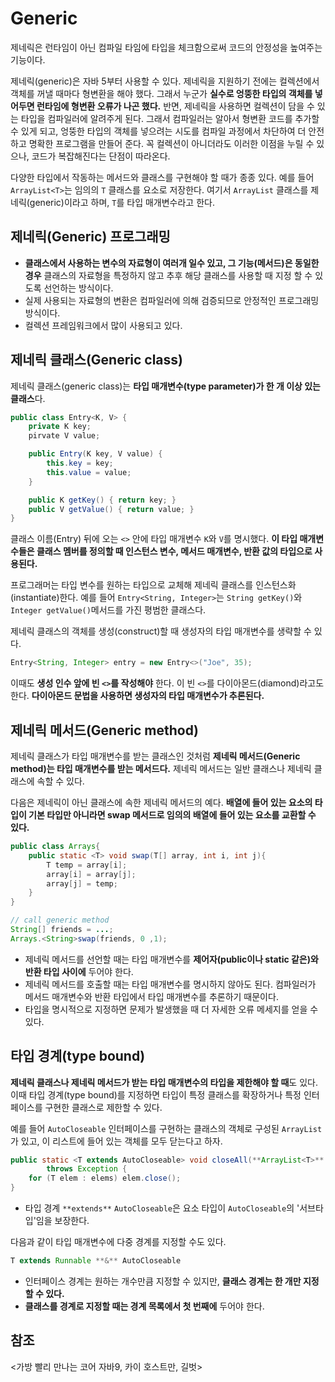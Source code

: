 # Generic

제네릭은 런타임이 아닌 컴파일 타임에 타입을 체크함으로써 코드의 안정성을 높여주는 기능이다.

제네릭(generic)은 자바 5부터 사용할 수 있다. 제네릭을 지원하기 전에는 컬렉션에서 객체를 꺼낼 때마다 형변환을 해야 했다. 그래서 누군가 **실수로 엉뚱한 타입의 객체를 넣어두면 런타임에 형변환 오류가 나곤 했다.** 반면, 제네릭을 사용하면 컬렉션이 담을 수 있는 타입을 컴파일러에 알려주게 된다. 그래서 컴파일러는 알아서 형변환 코드를 추가할 수 있게 되고, 엉뚱한 타입의 객체를 넣으려는 시도를 컴파일 과정에서 차단하여 더 안전하고 명확한 프로그램을 만들어 준다. 꼭 컬렉션이 아니더라도 이러한 이점을 누릴 수 있으나, 코드가 복잡해진다는 단점이 따라온다.

다양한 타입에서 작동하는 메서드와 클래스를 구현해야 할 때가 종종 있다. 예를 들어 `ArrayList<T>`는 임의의 `T` 클래스를 요소로 저장한다. 여기서 `ArrayList` 클래스를 제네릭(generic)이라고 하며, `T`를 타입 매개변수라고 한다.

## 제네릭(Generic) 프로그래밍

- **클래스에서 사용하는 변수의 자료형이 여러개 일수 있고, 그 기능(메서드)은 동일한 경우** 클래스의 자료형을 특정하지 않고 추후 해당 클래스를 사용할 때 지정 할 수 있도록 선언하는 방식이다.
- 실제 사용되는 자료형의 변환은 컴파일러에 의해 검증되므로 안정적인 프로그래밍 방식이다.
- 컬렉션 프레임워크에서 많이 사용되고 있다.

## 제네릭 클래스(Generic class)

제네릭 클래스(generic class)는 **타입 매개변수(type parameter)가 한 개 이상 있는 클래스**다.

```java
public class Entry<K, V> {
    private K key;
    pirvate V value;

    public Entry(K key, V value) {
        this.key = key;
        this.value = value;
    }

    public K getKey() { return key; }
    public V getValue() { return value; }
}
```

클래스 이름(Entry) 뒤에 오는 `<>` 안에 타입 매개변수 `K`와 `V`를 명시했다. **이 타입 매개변수들은 클래스 멤버를 정의할 때 인스턴스 변수, 메서드 매개변수, 반환 값의 타입으로 사용된다.**

프로그래머는 타입 변수를 원하는 타입으로 교체해 제네릭 클래스를 인스턴스화(instantiate)한다. 예를 들어 `Entry<String, Integer>`는 `String getKey()`와 `Integer getValue()`메서드를 가진 평범한 클래스다.

제네릭 클래스의 객체를 생성(construct)할 때 생성자의 타입 매개변수를 생략할 수 있다.

```java
Entry<String, Integer> entry = new Entry<>("Joe", 35);
```

이때도 **생성 인수 앞에 빈 `<>`를 작성해야** 한다. 이 빈 `<>`를 다이아몬드(diamond)라고도 한다. **다이아몬드 문법을 사용하면 생성자의 타입 매개변수가 추론된다.**

## 제네릭 메서드(Generic method)

제네릭 클래스가 타입 매개변수를 받는 클래스인 것처럼 **제네릭 메서드(Generic method)는 타입 매개변수를 받는 메서드다.** 제네릭 메서드는 일반 클래스나 제네릭 클래스에 속할 수 있다. 

다음은 제네릭이 아닌 클래스에 속한 제네릭 메서드의 예다. **배열에 들어 있는 요소의 타입이 기본 타입만 아니라면 swap 메서드로 임의의 배열에 들어 있는 요소를 교환할 수 있다.**

```java
public class Arrays{
    public static <T> void swap(T[] array, int i, int j){
        T temp = array[i];
        array[i] = array[j];
        array[j] = temp;
    }
}

// call generic method
String[] friends = ...;
Arrays.<String>swap(friends, 0 ,1);
```

- 제네릭 메서드를 선언할 때는 타입 매개변수를 **제어자(public이나 static 같은)와 반환 타입 사이에** 두어야 한다.
- 제네릭 메서드를 호출할 때는 타입 매개변수를 명시하지 않아도 된다. 컴파일러가 메서드 매개변수와 반환 타입에서 타입 매개변수를 추론하기 때문이다.
- 타입을 명시적으로 지정하면 문제가 발생했을 때 더 자세한 오류 메세지를 얻을 수 있다.

## 타입 경계(type bound)

**제네릭 클래스나 제네릭 메서드가 받는 타입 매개변수의 타입을 제한해야 할 때**도 있다. 이때 타입 경계(type bound)를 지정하면 타입이 특정 클래스를 확장하거나 특정 인터페이스를 구현한 클래스로 제한할 수 있다.

예를 들어 `AutoCloseable` 인터페이스를 구현하는 클래스의 객체로 구성된 `ArrayList`가 있고, 이 리스트에 들어 있는 객체를 모두 닫는다고 하자.

```java
public static <T extends AutoCloseable> void closeAll(**ArrayList<T>** elems)
        throws Exception {
    for (T elem : elems) elem.close();
}
```

- 타입 경계 `**extends**` `AutoCloseable`은 요소 타입이 `AutoCloseable`의 '서브타입'임을 보장한다.

다음과 같이 타입 매개변수에 다중 경계를 지정할 수도 있다.

```java
T extends Runnable **&** AutoCloseable
```

- 인터페이스 경계는 원하는 개수만큼 지정할 수 있지만, **클래스 경계는 한 개만 지정할 수 있다.**
- **클래스를 경계로 지정할 때는 경계 목록에서 첫 번째에** 두어야 한다.

## 참조

<가방 빨리 만나는 코어 자바9, 카이 호스트만, 길벗>
